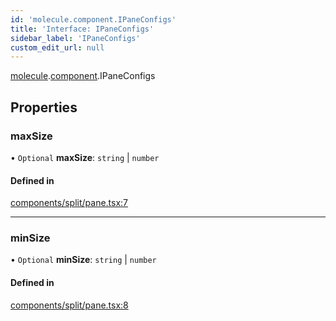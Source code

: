 ```yaml
---
id: 'molecule.component.IPaneConfigs'
title: 'Interface: IPaneConfigs'
sidebar_label: 'IPaneConfigs'
custom_edit_url: null
---
```


[molecule](../namespaces/molecule).[component](../namespaces/molecule.component).IPaneConfigs

## Properties

### maxSize

• `Optional` **maxSize**: `string` \| `number`

#### Defined in

[components/split/pane.tsx:7](https://github.com/DTStack/molecule/blob/927b7d39/src/components/split/pane.tsx#L7)

---

### minSize

• `Optional` **minSize**: `string` \| `number`

#### Defined in

[components/split/pane.tsx:8](https://github.com/DTStack/molecule/blob/927b7d39/src/components/split/pane.tsx#L8)
